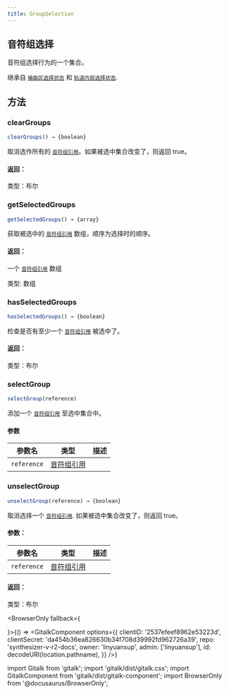 ```yaml
---
title: GroupSelection
---
```


## 音符组选择

音符组选择行为的一个集合。

继承自 [`编曲区选择状态`](arrangement_selection_state.md) 和 [`轨道内部选择状态`](track_inner_selection_state.md).

## 方法

### clearGroups

```js
clearGroups() → {boolean}
```

取消选作所有的 [`音符组引用`](note_group_reference.md)。如果被选中集合改变了，则返回 true。

#### 返回：

类型：布尔

### getSelectedGroups

```js
getSelectedGroups() → {array}
```

获取被选中的 [`音符组引用`](note_group_reference.md) 数组，顺序为选择时的顺序。

#### 返回：

一个 [`音符组引用`](note_group_reference.md) 数组

类型: 数组

### hasSelectedGroups

```js
hasSelectedGroups() → {boolean}
```

检查是否有至少一个 [`音符组引用`](note_group_reference.md) 被选中了。

#### 返回：

类型：布尔

### selectGroup

```js
selectGroup(reference)
```

添加一个 [`音符组引用`](note_group_reference.md) 至选中集合中。

#### 参数

| 参数名 | 类型 | 描述 |
| --- | --- | --- |
| `reference` | [音符组引用](note_group_reference.md) |  |

### unselectGroup

```js
unselectGroup(reference) → {boolean}
```

取消选择一个 [`音符组引用`](note_group_reference.md). 如果被选中集合改变了，则返回 true。

#### 参数：

| 参数名 | 类型 | 描述 |
| --- | --- | --- |
| `reference` | [音符组引用](note_group_reference.md) |  |

#### 返回：

类型：布尔

<BrowserOnly fallback={<div></div>}>{() => <GitalkComponent options={{
    clientID: '2537efeef8962e53223d',
    clientSecret: 'da454b36ea826630b34f708d39992fd962726a39',
    repo: 'synthesizer-v-r2-docs',
    owner: 'linyuansup',
    admin: ['linyuansup'],
    id: decodeURI(location.pathname),
    }} />}
</BrowserOnly>

import Gitalk from 'gitalk';
import 'gitalk/dist/gitalk.css';
import GitalkComponent from 'gitalk/dist/gitalk-component';
import BrowserOnly from '@docusaurus/BrowserOnly';